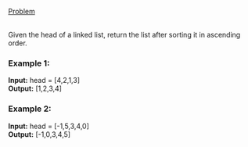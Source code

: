 [Problem](https://leetcode.com/problems/sort-list/description/?envType=study-plan-v2&envId=top-interview-150)<br/><br/>

Given the head of a linked list, return the list after sorting it in ascending order.<br/>

### Example 1:


**Input:** head = [4,2,1,3]<br/>
**Output:** [1,2,3,4]<br/>


### Example 2:


**Input:** head = [-1,5,3,4,0]<br/>
**Output:** [-1,0,3,4,5]<br/>
